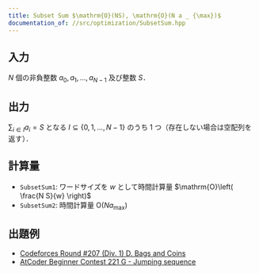 ```yaml
---
title: Subset Sum $\mathrm{O}(NS), \mathrm{O}(N a _ {\max})$
documentation_of: //src/optimization/SubsetSum.hpp
---
```


## 入力

$N$ 個の非負整数 $a _ 0, a _ 1, \dots , a _ {N - 1}$ 及び整数 $S$．

## 出力

$\sum _ {i \in I} a _ i = S$ となる $I \subseteq \lbrace 0, 1, \dots , N - 1 \rbrace$ のうち 1 つ（存在しない場合は空配列を返す）．

## 計算量

- `SubsetSum1`: ワードサイズを $w$ として時間計算量 $\mathrm{O}\left( \frac{N S}{w} \right)$
- `SubsetSum2`: 時間計算量 $\mathrm{O}(N a _ {\max})$

## 出題例
- [Codeforces Round #207 (Div. 1) D. Bags and Coins](https://codeforces.com/contest/356/problem/D)
- [AtCoder Beginner Contest 221 G - Jumping sequence](https://atcoder.jp/contests/abc221/tasks/abc221_g)
